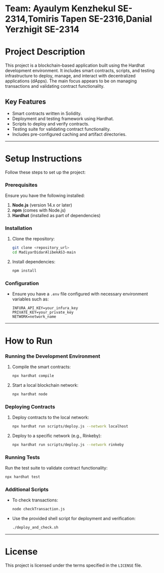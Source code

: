 # Team: Ayaulym Kenzhekul SE-2314,Tomiris Tapen SE-2316,Danial Yerzhigit SE-2314
# Project Description

This project is a blockchain-based application built using the Hardhat development environment. It includes smart contracts, scripts, and testing infrastructure to deploy, manage, and interact with decentralized applications (dApps). The main focus appears to be on managing transactions and validating contract functionality.

## Key Features
- Smart contracts written in Solidity.
- Deployment and testing framework using Hardhat.
- Scripts to deploy and verify contracts.
- Testing suite for validating contract functionality.
- Includes pre-configured caching and artifact directories.

---

# Setup Instructions

Follow these steps to set up the project:

### Prerequisites
Ensure you have the following installed:
1. **Node.js** (version 14.x or later)
2. **npm** (comes with Node.js)
3. **Hardhat** (installed as part of dependencies)

### Installation
1. Clone the repository:
   ```bash
   git clone <repository_url>
   cd MadiyarDidarAlibekAS3-main
   ```
2. Install dependencies:
   ```bash
   npm install
   ```

### Configuration
- Ensure you have a `.env` file configured with necessary environment variables such as:
  ```
  INFURA_API_KEY=your_infura_key
  PRIVATE_KEY=your_private_key
  NETWORK=network_name
  ```

---

# How to Run

### Running the Development Environment
1. Compile the smart contracts:
   ```bash
   npx hardhat compile
   ```
2. Start a local blockchain network:
   ```bash
   npx hardhat node
   ```

### Deploying Contracts
1. Deploy contracts to the local network:
   ```bash
   npx hardhat run scripts/deploy.js --network localhost
   ```
2. Deploy to a specific network (e.g., Rinkeby):
   ```bash
   npx hardhat run scripts/deploy.js --network rinkeby
   ```

### Running Tests
Run the test suite to validate contract functionality:
```bash
npx hardhat test
```

### Additional Scripts
- To check transactions:
  ```bash
  node checkTransaction.js
  ```
- Use the provided shell script for deployment and verification:
  ```bash
  ./deploy_and_check.sh
  ```

---

# License
This project is licensed under the terms specified in the `LICENSE` file.

